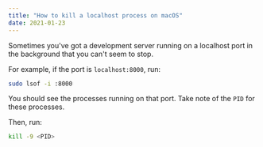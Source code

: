 ```yaml
---
title: "How to kill a localhost process on macOS"
date: 2021-01-23
---
```

Sometimes you've got a development server running on a localhost port in the background that you can't seem to stop.

For example, if the port is `localhost:8000`, run:

```bash
sudo lsof -i :8000
```

You should see the processes running on that port. Take note of the `PID` for these processes.

Then, run:

```bash
kill -9 <PID>
```
